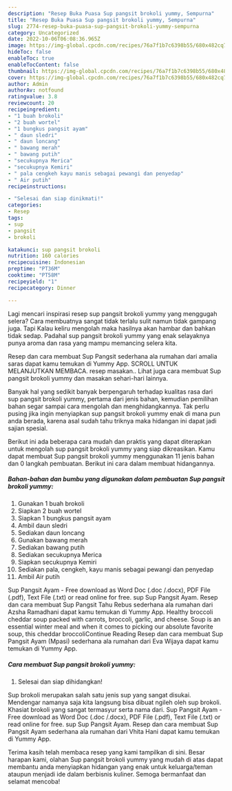 ```yaml
---
description: "Resep Buka Puasa Sup pangsit brokoli yummy, Sempurna"
title: "Resep Buka Puasa Sup pangsit brokoli yummy, Sempurna"
slug: 2774-resep-buka-puasa-sup-pangsit-brokoli-yummy-sempurna
category: Uncategorized
date: 2022-10-06T06:08:36.965Z
image: https://img-global.cpcdn.com/recipes/76a7f1b7c6398b55/680x482cq70/sup-pangsit-brokoli-yummy-foto-resep-utama.jpg
hideToc: false
enableToc: true
enableTocContent: false
thumbnail: https://img-global.cpcdn.com/recipes/76a7f1b7c6398b55/680x482cq70/sup-pangsit-brokoli-yummy-foto-resep-utama.jpg
cover: https://img-global.cpcdn.com/recipes/76a7f1b7c6398b55/680x482cq70/sup-pangsit-brokoli-yummy-foto-resep-utama.jpg
author: Admin
authorAv: notfound
ratingvalue: 3.8
reviewcount: 20
recipeingredient:
- "1 buah brokoli"
- "2 buah wortel"
- "1 bungkus pangsit ayam"
- " daun sledri"
- " daun loncang"
- " bawang merah"
- " bawang putih"
- "secukupnya Merica"
- "secukupnya Kemiri"
- " pala cengkeh kayu manis sebagai pewangi dan penyedap"
- " Air putih"
recipeinstructions:

- "Selesai dan siap dinikmati!"
categories:
- Resep
tags:
- sup
- pangsit
- brokoli

katakunci: sup pangsit brokoli 
nutrition: 160 calories
recipecuisine: Indonesian
preptime: "PT36M"
cooktime: "PT58M"
recipeyield: "1"
recipecategory: Dinner

---
```



Lagi mencari inspirasi resep sup pangsit brokoli yummy yang menggugah selera? Cara membuatnya sangat tidak terlalu sulit namun tidak gampang juga. Tapi Kalau keliru mengolah maka hasilnya akan hambar dan bahkan tidak sedap. Padahal sup pangsit brokoli yummy yang enak selayaknya punya aroma dan rasa yang mampu memancing selera kita.


Resep dan cara membuat Sup Pangsit sederhana ala rumahan dari amalia saras dapat kamu temukan di Yummy App. SCROLL UNTUK MELANJUTKAN MEMBACA. resep masakan.. Lihat juga cara membuat Sup pangsit brokoli yummy dan masakan sehari-hari lainnya.

Banyak hal yang sedikit banyak berpengaruh terhadap kualitas rasa dari sup pangsit brokoli yummy, pertama dari jenis bahan, kemudian pemilihan bahan segar sampai cara mengolah dan menghidangkannya. Tak perlu pusing jika ingin menyiapkan sup pangsit brokoli yummy enak di mana pun anda berada, karena asal sudah tahu triknya maka hidangan ini dapat jadi sajian spesial.


Berikut ini ada beberapa cara mudah dan praktis yang dapat diterapkan untuk mengolah sup pangsit brokoli yummy yang siap dikreasikan. Kamu dapat membuat Sup pangsit brokoli yummy menggunakan 11 jenis bahan dan 0 langkah pembuatan. Berikut ini cara dalam membuat hidangannya.

<!--inarticleads1-->

##### Bahan-bahan dan bumbu yang digunakan dalam pembuatan Sup pangsit brokoli yummy:

1. Gunakan 1 buah brokoli
1. Siapkan 2 buah wortel
1. Siapkan 1 bungkus pangsit ayam
1. Ambil  daun sledri
1. Sediakan  daun loncang
1. Gunakan  bawang merah
1. Sediakan  bawang putih
1. Sediakan secukupnya Merica
1. Siapkan secukupnya Kemiri
1. Sediakan  pala, cengkeh, kayu manis sebagai pewangi dan penyedap
1. Ambil  Air putih


Sup Pangsit Ayam - Free download as Word Doc (.doc /.docx), PDF File (.pdf), Text File (.txt) or read online for free. sup Sup Pangsit Ayam. Resep dan cara membuat Sup Pangsit Tahu Rebus sederhana ala rumahan dari Azsha Ramadhani dapat kamu temukan di Yummy App. Healthy broccoli cheddar soup packed with carrots, broccoli, garlic, and cheese. Soup is an essential winter meal and when it comes to picking our absolute favorite soup, this cheddar broccoliContinue Reading Resep dan cara membuat Sup Pangsit Ayam (Mpasi) sederhana ala rumahan dari Eva Wijaya dapat kamu temukan di Yummy App. 

<!--inarticleads2-->

##### Cara membuat Sup pangsit brokoli yummy:


1. Selesai dan siap dihidangkan!

Sup brokoli merupakan salah satu jenis sup yang sangat disukai. Mendengar namanya saja kita langsung bisa dibuat ngileh oleh sup brokoli. Khasiat brokoli yang sangat termasyur serta nama dari. Sup Pangsit Ayam - Free download as Word Doc (.doc /.docx), PDF File (.pdf), Text File (.txt) or read online for free. sup Sup Pangsit Ayam. Resep dan cara membuat Sup Pangsit Ayam sederhana ala rumahan dari Vhita Hani dapat kamu temukan di Yummy App. 

Terima kasih telah membaca resep yang kami tampilkan di sini. Besar harapan kami, olahan Sup pangsit brokoli yummy yang mudah di atas dapat membantu anda menyiapkan hidangan yang enak untuk keluarga/teman ataupun menjadi ide dalam berbisnis kuliner. Semoga bermanfaat dan selamat mencoba!
